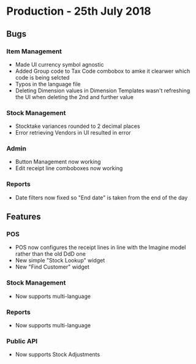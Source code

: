 # Production - 25th July 2018
## Bugs
### Item Management
 - Made UI currency symbol agnostic
 - Added Group code to Tax Code combobox to amke it clearwer which code is being selcted
 - Typos in the language file
 - Deleting Dimension values in Dimension Templates wasn't refreshing the UI when deleting the 2nd and further value
### Stock Management
 - Stocktake variances rounded to 2 decimal places
 - Error retrieving Vendors in UI resulted in error
### Admin
 - Button Management now working
 - Edit receipt line comboboxes now working
### Reports
 - Date filters now fixed so "End date" is taken from the end of the day
## Features
### POS
 - POS now configures the receipt lines in line with the Imagine model rather than the old DdD one
 - New simple "Stock Lookup" widget
 - New "Find Customer" widget
### Stock Management
 - Now supports multi-language
### Reports
 - Now supports multi-language
### Public API
 - Now supports Stock Adjustments
